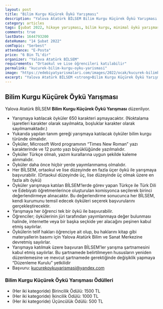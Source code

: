 ```yaml
---
layout: post
title: "Bilim Kurgu Küçürek Öykü Yarışması"
description: "Yalova Atatürk BİLSEM Bilim Kurgu Küçürek Öykü Yarışması düzenliyor."
category: articles
tags: [şubat 2022, hikaye yarışması, bilim kurgu, minimal öykü yarışması, ortaokul, lise]
comments: true
lastDate: 1644793200
dateHuman: "14 Şubat 2022"
comTopic: "Serbest"
attendance: "E-Posta"
price: "6 Bin TL'dir"
organizer: "Yalova Atatürk BİLSEM"
requirements: "Ortaokul ve Lise öğrencileri katılabilir"
permalink: "kucurek-bilim-kurgu-oyku-yarismasi"
image: "https://edebiyatyarismalari.com/images/2022/ocak/kucurek-bilimkurgu-oyku-yarismasi.jpeg"
excerpt: "Yalova Atatürk BİLSEM <strong>Bilim Kurgu Küçürek Öykü Yarışması</strong> düzenliyor."
---
```


## Bilim Kurgu Küçürek Öykü Yarışması
Yalova Atatürk BİLSEM **Bilim Kurgu Küçürek Öykü Yarışması** düzenliyor.  

- Yarışmaya katılacak öyküler 650 karakteri aşmayacaktır. (Noktalama işaretleri karakter olarak sayılmakta, boşluklar karakter olarak sayılmamaktadır.)
- Yukarıda yapılan tanım gereği yarışmaya katılacak öyküler bilim kurgu türünde olmalıdır. 
- Öyküler, Microsoft Word programının “Times New Roman” yazı karakterinde ve 12 punto yazı büyüklüğünde yazılmalıdır.
- Öyküler Türkçe olmalı, yazım kurallarına uygun şekilde kaleme alınmalıdır.
- Öyküler daha önce hiçbir yerde yayımlanmamış olmalıdır.
- Her BİLSEM, ortaokul ve lise düzeyinde en fazla üçer öykü ile yarışmaya başvurabilir. (Ortaokul düzeyinde üç, lise düzeyinde üç olmak üzere en fazla altı öykü)
- Öyküler yarışmaya katılan BİLSEM’lerde görev yapan Türkçe ile Türk Dili ve Edebiyatı öğretmenlerince oluşturulan komisyonca seçilerek birinci değerlendirmeye alınacaktır. Bu değerlendirme sonucunca her BİLSEM, kendi kurumunu temsil edecek öyküleri seçerek başvurularını gerçekleştirecektir.
- Yarışmaya her öğrenci tek bir öykü ile başvurabilir.
- Öğrenciler; öykülerinin jüri tarafından yayımlanmaya değer bulunması halinde, internette veya bir başka seçkide yer alacağını peşinen kabul etmiş sayılırlar.
- Öykülerin telif hakları öğrenciye ait olup, bu haklarını kitap gibi materyallerin basımı için Yalova Atatürk Bilim ve Sanat Merkezine devretmiş sayılırlar.
- Yarışmaya katılmak üzere başvuran BİLSEM’ler yarışma şartnamesini kabul etmiş sayılırlar. Bu şartnamede belirtilmeyen hususların yeniden düzenlemesine ve mevcut şartnamede gerektiğinde değişiklik yapmaya “Düzenleme Kurulu” yetkilidir
- Başvuru: kucurekoykuyarismasi@yandex.com

### Bilim Kurgu Küçürek Öykü Yarışması Ödülleri
- (Her iki kategoride) Birincilik Ödülü​​: 1500 TL
- (Her iki kategoride) İkincilik Ödülü​​: 1000 TL
- (Her iki kategoride) Üçüncülük Ödülü​: 500 TL